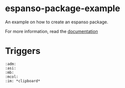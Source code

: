 # espanso-package-example
An example on how to create an espanso package.

For more information, read the [documentation](https://espanso.org/docs/)

# Triggers
```
:adm:
:asi:
:mb:
:mcol:
:im: *clipboard*
```
